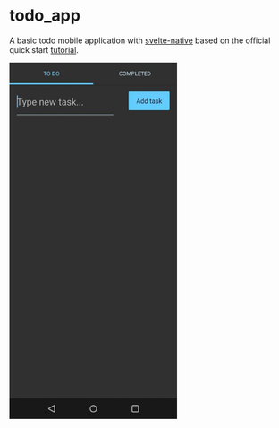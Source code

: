 # todo_app

A basic todo mobile application with [svelte-native](https://svelte-native.technology/) based on the official quick start [tutorial](https://svelte-native.technology/tutorial#the-goal).

<img src="https://github.com/trixky/todo_app/blob/main/.demo/demo.gif?raw=true" alt="screenshots" width="300"/>
